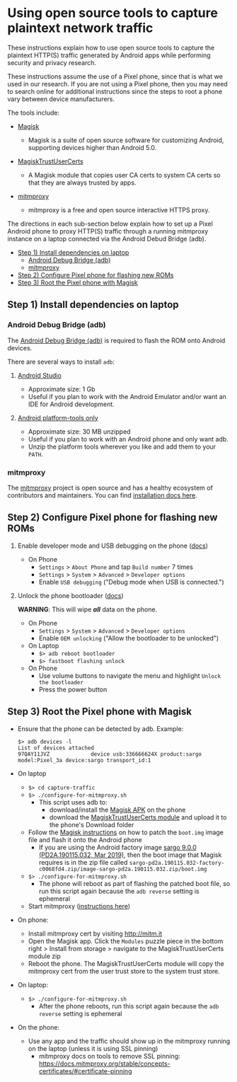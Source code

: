 <!-- omit in toc -->
# Using open source tools to capture plaintext network traffic

These instructions explain how to use open source tools to capture the plaintext
HTTP(S) traffic generated by Android apps while performing security and privacy
research.

These instructions assume the use of a Pixel phone, since that is what we used
in our research. If you are not using a Pixel phone, then you may need to search
online for additional instructions since the steps to root a phone vary between
device manufacturers.

The tools include:

- [Magisk](https://github.com/topjohnwu/Magisk/blob/master/docs/install.md)
  -  Magisk is a suite of open source software for customizing Android,
     supporting devices higher than Android 5.0.

- [MagiskTrustUserCerts](https://github.com/NVISOsecurity/MagiskTrustUserCerts)
  - A Magisk module that copies user CA certs to system CA certs so that they
    are always trusted by apps.

- [mitmproxy](https://mitmproxy.org/)
  - mitmproxy is a free and open source interactive HTTPS proxy.

The directions in each sub-section below explain how to set up a Pixel Android
phone to proxy HTTP(S) traffic through a running mitmproxy instance on a laptop
connected via the Android Debud Bridge (adb).

- [Step 1) Install dependencies on laptop](#step-1-install-dependencies-on-laptop)
  - [Android Debug Bridge (adb)](#android-debug-bridge-adb)
  - [mitmproxy](#mitmproxy)
- [Step 2) Configure Pixel phone for flashing new ROMs](#step-2-configure-pixel-phone-for-flashing-new-roms)
- [Step 3) Root the Pixel phone with Magisk](#step-3-root-the-pixel-phone-with-magisk)

## Step 1) Install dependencies on laptop

###  Android Debug Bridge (adb)

The [Android Debug Bridge
(adb)](https://developer.android.com/studio/command-line/adb) is required to
flash the ROM onto Android devices.

There are several ways to install `adb`:

1. [Android Studio](https://developer.android.com/studio#downloads)
   - Approximate size: 1 Gb
   - Useful if you plan to work with the Android Emulator and/or want an IDE for Android development.

2. [Android platform-tools only](https://developer.android.com/studio/releases/platform-tools)
   - Approximate size: 30 MB unzipped
   - Useful if you plan to work with an Android phone and only want adb.
   - Unzip the platform tools wherever you like and add them to your `PATH`.

### mitmproxy

The [mitmproxy](https://github.com/mitmproxy/mitmproxy) project is open source
and has a healthy ecosystem of contributors and maintainers. You can find
[installation docs
here](https://docs.mitmproxy.org/stable/overview-installation/).

## Step 2) Configure Pixel phone for flashing new ROMs

1. Enable developer mode and USB debugging on the phone
   ([docs](https://developer.android.com/studio/debug/dev-options#enable))

   - On Phone
     - `Settings` > `About Phone` and tap `Build number` 7 times
     - `Settings` > `System` > `Advanced` > `Developer options`
     - Enable `USB debugging` ("Debug mode when USB is connected.")

2. Unlock the phone bootloader
   ([docs](https://source.android.com/setup/build/running#unlocking-the-bootloader))

   **WARNING**: This will wipe ***all*** data on the phone.

   - On Phone
     - `Settings` > `System` > `Advanced` > `Developer options`
     - Enable `OEM unlocking` ("Allow the bootloader to be unlocked")
   - On Laptop
     - `$> adb reboot bootloader`
     - `$> fastboot flashing unlock`
   - On Phone
     - Use volume buttons to navigate the menu and highlight `Unlock the bootloader`
     - Press the power button

## Step 3) Root the Pixel phone with Magisk

- Ensure that the phone can be detected by adb. Example:

   ```
   $> adb devices -l
   List of devices attached
   97QAY11JVZ             device usb:336666624X product:sargo model:Pixel_3a device:sargo transport_id:1
   ```
- On laptop
  - `$> cd capture-traffic`
  - `$> ./configure-for-mitmproxy.sh`
    - This script uses adb to:
      - download/install the [Magisk APK](https://github.com/topjohnwu/Magisk/releases) on the phone
      - download the [MagiskTrustUserCerts
    module](https://github.com/NVISOsecurity/MagiskTrustUserCerts/releases/) and
    upload it to the phone's Download folder
  - Follow the [Magisk
    instructions](https://github.com/conorgil/Magisk/blob/patch-1/docs/install.md)
    on how to patch the `boot.img` image file and flash it onto the Android
    phone
      - If you are using the Android factory image [sargo 9.0.0
(PD2A.190115.032, Mar
        2019)](https://dl.google.com/dl/android/aosp/sargo-pd2a.190115.032-factory-c0068fd4.zip),
        then the boot image that Magisk requires is in the zip file called
        `sargo-pd2a.190115.032-factory-c0068fd4.zip/image-sargo-pd2a.190115.032.zip/boot.img`
  - `$> ./configure-for-mitmproxy.sh`
    - The phone will reboot as part of flashing the patched boot file, so run
      this script again because the `adb reverse` setting is ephemeral
  - Start mitmproxy ([instructions here](https://docs.mitmproxy.org/stable/overview-getting-started/))
- On phone:
  - Install mitmproxy cert by visiting http://mitm.it
  - Open the Magisk app. Click the `Modules` puzzle piece in the bottom right >
    Install from storage > navigate to the MagiskTrustUserCerts module zip
  - Reboot the phone. The MagiskTrustUserCerts module will copy the mitmproxy
    cert from the user trust store to the system trust store.
- On laptop:
  - `$> ./configure-for-mitmproxy.sh`
    - After the phone reboots, run this script again because the `adb reverse`
      setting is ephemeral
- On the phone:
  - Use any app and the traffic should show up in the mitmproxy running on the
    laptop (unless it is using SSL pinning)
    - mitmproxy docs on tools to remove SSL pinning:
      https://docs.mitmproxy.org/stable/concepts-certificates/#certificate-pinning

